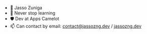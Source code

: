 - 👋 Jasso Zuniga
- 🌱 Never stop learning
- 🛡️ Dev at Apps Camelot
- 📫 Can contact by email: contact@jassozng.dev / [jassozng.dev](https://jassozng.dev "Personal webpage")
